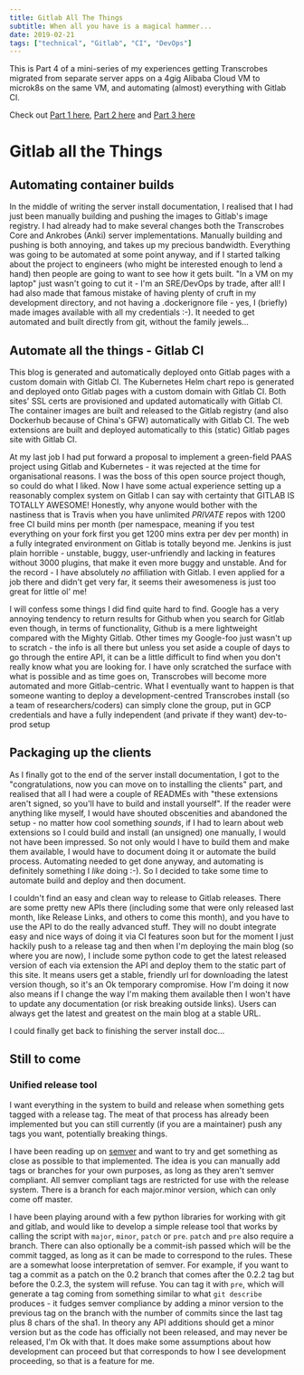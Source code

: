 ```yaml
---
title: Gitlab All The Things
subtitle: When all you have is a magical hammer...
date: 2019-02-21
tags: ["technical", "Gitlab", "CI", "DevOps"]
---
```


This is Part 4 of a mini-series of my experiences getting Transcrobes migrated from separate server apps on a 4gig Alibaba Cloud VM to microk8s on the same VM, and automating (almost) everything with Gitlab CI.

Check out [Part 1 here](/post/single-user-prod-microk8s), [Part 2 here](/post/microk8s-the-details) and [Part 3 here](/post/migrating-to-kube)

# Gitlab all the Things

## Automating container builds

In the middle of writing the server install documentation, I realised that I had just been manually building and pushing the images to Gitlab's image registry. I had already had to make several changes both the Transcrobes Core and Ankrobes (Anki) server implementations. Manually building and pushing is both annoying, and takes up my precious bandwidth. Everything was going to be automated at some point anyway, and if I started talking about the project to engineers (who might be interested enough to lend a hand) then people are going to want to see how it gets built. "In a VM on my laptop" just wasn't going to cut it - I'm an SRE/DevOps by trade, after all! I had also made that famous mistake of having plenty of cruft in my development directory, and not having a .dockerignore file - yes, I (briefly) made images available with all my credentials :-). It needed to get automated and built directly from git, without the family jewels...

## Automate all the things - Gitlab CI

This blog is generated and automatically deployed onto Gitlab pages with a custom domain with Gitlab CI. The Kubernetes Helm chart repo is generated and deployed onto Gitlab pages with a custom domain with Gitlab CI. Both sites' SSL certs are provisioned and updated automatically with Gitlab CI. The container images are built and released to the Gitlab registry (and also Dockerhub because of China's GFW) automatically with Gitlab CI. The web extensions are built and deployed automatically to this (static) Gitlab pages site with Gitlab CI.

At my last job I had put forward a proposal to implement a green-field PAAS project using Gitlab and Kubernetes - it was rejected at the time for organisational reasons. I was the boss of this open source project though, so could do what I liked. Now I have some actual experience setting up a reasonably complex system on Gitlab I can say with certainty that GITLAB IS TOTALLY AWESOME! Honestly, why anyone would bother with the nastiness that is Travis when you have unlimited *PRIVATE* repos with 1200 free CI build mins per month (per namespace, meaning if you test everything on your fork first you get 1200 mins extra per dev per month) in a fully integrated environment on Gitlab is totally beyond me. Jenkins is just plain horrible - unstable, buggy, user-unfriendly and lacking in features without 3000 plugins, that make it even more buggy and unstable. And for the record - I have absolutely *no* affiliation with Gitlab. I even applied for a job there and didn't get very far, it seems their awesomeness is just too great for little ol' me!

I will confess some things I did find quite hard to find. Google has a very annoying tendency to return results for Github when you search for Gitlab even though, in terms of functionality, Github is a mere lightweight compared with the Mighty Gitlab. Other times my Google-foo just wasn't up to scratch - the info is all there but unless you set aside a couple of days to go through the entire API, it can be a little difficult to find when you don't really know what you are looking for. I have only scratched the surface with what is possible and as time goes on, Transcrobes will become more automated and more Gitlab-centric. What I eventually want to happen is that someone wanting to deploy a development-centred Transcrobes install (so a team of researchers/coders) can simply clone the group, put in GCP credentials and have a fully independent (and private if they want) dev-to-prod setup

## Packaging up the clients

As I finally got to the end of the server install documentation, I got to the "congratulations, now you can move on to installing the clients" part, and realised that all I had were a couple of READMEs with "these extensions aren't signed, so you'll have to build and install yourself". If the reader were anything like myself, I would have shouted obscenities and abandoned the setup - no matter how cool something *sounds*, if I had to learn about web extensions so I could build and install (an unsigned) one manually, I would not have been impressed. So not only would I have to build them and make them available, I would have to document doing it or automate the build process. Automating needed to get done anyway, and automating is definitely something I *like* doing :-). So I decided to take some time to automate build and deploy and then document.

I couldn't find an easy and clean way to release to Gitlab releases. There are some pretty new APIs there (including some that were only released last month, like Release Links, and others to come this month), and you have to use the API to do the really advanced stuff. They will no doubt integrate easy and nice ways of doing it via CI features soon but for the moment I just hackily push to a release tag and then when I'm deploying the main blog (so where you are now), I include some python code to get the latest released version of each via extension the API and deploy them to the static part of this site. It means users get a stable, friendly url for downloading the latest version though, so it's an Ok temporary compromise. How I'm doing it now also means if I change the way I'm making them available then I won't have to update any documentation (or risk breaking outside links). Users can always get the latest and greatest on the main blog at a stable URL.

I could finally get back to finishing the server install doc...

## Still to come
### Unified release tool
I want everything in the system to build and release when something gets tagged with a release tag. The meat of that process has already been implemented but you can still currently (if you are a maintainer) push any tags you want, potentially breaking things.

I have been reading up on [semver](http://semver.org) and want to try and get something as close as possible to that implemented. The idea is you can manually add tags or branches for your own purposes, as long as they aren't semver compliant. All semver compliant tags are restricted for use with the release system. There is a branch for each major.minor version, which can only come off master.

I have been playing around with a few python libraries for working with git and gitlab, and would like to develop a simple release tool that works by calling the script with `major`, `minor`, `patch` or `pre`. `patch` and `pre` also require a branch. There can also optionally be a commit-ish passed which will be the commit tagged, as long as it can be made to correspond to the rules. These are a somewhat loose interpretation of semver. For example, if you want to tag a commit as a patch on the 0.2 branch that comes after the 0.2.2 tag but before the 0.2.3, the system will refuse. You can tag it with `pre`, which will generate a tag coming from something similar to what `git describe` produces - it fudges semver compliance by adding a minor version to the previous tag on the branch with the number of commits since the last tag plus 8 chars of the sha1. In theory any API additions should get a minor version but as the code has officially not been released, and may never be released, I'm Ok with that. It does make some assumptions about how development can proceed but that corresponds to how I see development proceeding, so that is a feature for me.
